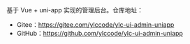 基于 Vue + uni-app 实现的管理后台。仓库地址：

* Gitee：<https://gitee.com/ylccode/ylc-ui-admin-uniapp>
* GitHub：<https://github.com/ylccode/ylc-ui-admin-uniapp>

